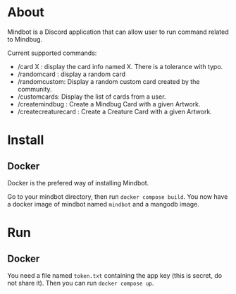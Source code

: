 # About

Mindbot is a Discord application that can allow user to run command related to Mindbug.

Current supported commands:

- /card X : display the card info named X. There is a tolerance with typo.
- /randomcard : display a random card
- /randomcustom: Display a random custom card created by the community.
- /customcards: Display the list of cards from a user.
- /createmindbug : Create a Mindbug Card with a given Artwork.
- /createcreaturecard : Create a Creature Card with a given Artwork.

# Install

## Docker

Docker is the prefered way of installing Mindbot.

Go to your mindbot directory, then run `docker compose build`.
You now have a docker image of mindbot named `mindbot` and a mangodb image.

# Run

## Docker

You need a file named `token.txt` containing the app key (this is secret, do not share it).
Then you can run `docker compose up`.